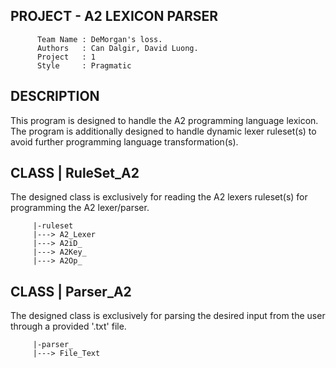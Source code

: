 PROJECT - A2 LEXICON PARSER
----------------------------------------------------------------
          Team Name : DeMorgan's loss.
          Authors   : Can Dalgir, David Luong.
          Project   : 1
          Style     : Pragmatic
DESCRIPTION
----------------------------------------------------------------
  This program is designed to handle the A2 programming language
  lexicon. The program is additionally designed to handle dynamic
  lexer ruleset(s) to avoid further programming language 
  transformation(s).

CLASS | RuleSet_A2
----------------------------------------------------------------
  The designed class is exclusively for reading the A2 lexers
  ruleset(s) for programming the A2 lexer/parser.
  
         |-ruleset        
         |---> A2_Lexer
         |---> A2iD_
         |---> A2Key_
         |---> A2Op_

CLASS | Parser_A2
----------------------------------------------------------------
  The designed class is exclusively for parsing the desired
  input from the user through a provided '.txt' file.
  
         |-parser_
         |---> File_Text
